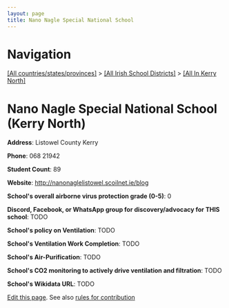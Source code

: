 ```yaml
---
layout: page
title: Nano Nagle Special National School
---
```

# Navigation

[[All countries/states/provinces]](../../..) > [[All Irish School Districts]](../..) > [[All In Kerry North]](..)

# Nano Nagle Special National School (Kerry North)

**Address**: Listowel County Kerry

**Phone**: 068 21942

**Student Count**: 89

**Website**: <http://nanonaglelistowel.scoilnet.ie/blog>

**School's overall airborne virus protection grade (0-5)**: 0

**Discord, Facebook, or WhatsApp group for discovery/advocacy for THIS school**: TODO

**School's policy on Ventilation**: TODO

**School's Ventilation Work Completion**: TODO

**School's Air-Purification**: TODO

**School's CO2 monitoring to actively drive ventilation and filtration**: TODO

**School's Wikidata URL**: TODO


[Edit this page](https://github.com/ventilate-schools/Ireland/edit/main/./Kerry_North/Nano_Nagle_Special_National_School.md). See also [rules for contribution](../../../contribution-rules/)